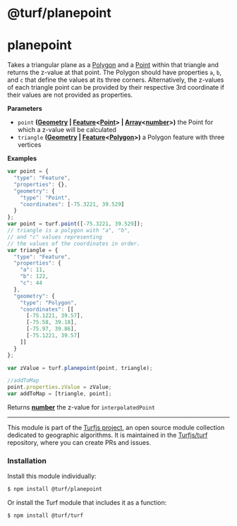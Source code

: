 # @turf/planepoint

# planepoint

Takes a triangular plane as a [Polygon](http://geojson.org/geojson-spec.html#polygon)
and a [Point](http://geojson.org/geojson-spec.html#point) within that triangle and returns the z-value
at that point. The Polygon should have properties `a`, `b`, and `c`
that define the values at its three corners. Alternatively, the z-values
of each triangle point can be provided by their respective 3rd coordinate
if their values are not provided as properties.

**Parameters**

-   `point` **([Geometry](http://geojson.org/geojson-spec.html#geometry) \| [Feature](http://geojson.org/geojson-spec.html#feature-objects)&lt;[Point](http://geojson.org/geojson-spec.html#point)> | [Array](https://developer.mozilla.org/en-US/docs/Web/JavaScript/Reference/Global_Objects/Array)&lt;[number](https://developer.mozilla.org/en-US/docs/Web/JavaScript/Reference/Global_Objects/Number)>)** the Point for which a z-value will be calculated
-   `triangle` **([Geometry](http://geojson.org/geojson-spec.html#geometry) \| [Feature](http://geojson.org/geojson-spec.html#feature-objects)&lt;[Polygon](http://geojson.org/geojson-spec.html#polygon)>)** a Polygon feature with three vertices

**Examples**

```javascript
var point = {
  "type": "Feature",
  "properties": {},
  "geometry": {
    "type": "Point",
    "coordinates": [-75.3221, 39.529]
  }
};
var point = turf.point([-75.3221, 39.529]);
// triangle is a polygon with "a", "b",
// and "c" values representing
// the values of the coordinates in order.
var triangle = {
  "type": "Feature",
  "properties": {
    "a": 11,
    "b": 122,
    "c": 44
  },
  "geometry": {
    "type": "Polygon",
    "coordinates": [[
      [-75.1221, 39.57],
      [-75.58, 39.18],
      [-75.97, 39.86],
      [-75.1221, 39.57]
    ]]
  }
};

var zValue = turf.planepoint(point, triangle);

//addToMap
point.properties.zValue = zValue;
var addToMap = [triangle, point];
```

Returns **[number](https://developer.mozilla.org/en-US/docs/Web/JavaScript/Reference/Global_Objects/Number)** the z-value for `interpolatedPoint`

<!-- This file is automatically generated. Please don't edit it directly:
if you find an error, edit the source file (likely index.js), and re-run
./scripts/generate-readmes in the turf project. -->

---

This module is part of the [Turfjs project](http://turfjs.org/), an open source
module collection dedicated to geographic algorithms. It is maintained in the
[Turfjs/turf](https://github.com/Turfjs/turf) repository, where you can create
PRs and issues.

### Installation

Install this module individually:

```sh
$ npm install @turf/planepoint
```

Or install the Turf module that includes it as a function:

```sh
$ npm install @turf/turf
```

